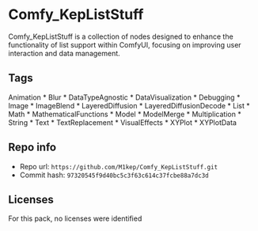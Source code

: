 # Comfy_KepListStuff
Comfy_KepListStuff is a collection of nodes designed to enhance the functionality of list support within ComfyUI, focusing on improving user interaction and data management.

## Tags
Animation * Blur * DataTypeAgnostic * DataVisualization * Debugging * Image * ImageBlend * LayeredDiffusion * LayeredDiffusionDecode * List * Math * MathematicalFunctions * Model * ModelMerge * Multiplication * String * Text * TextReplacement * VisualEffects * XYPlot * XYPlotData

## Repo info
- Repo url: `https://github.com/M1kep/Comfy_KepListStuff.git`
- Commit hash: `97320545f9d40bc5c3f63c614c37fcbe88a7dc3d`

## Licenses
For this pack, no licenses were identified